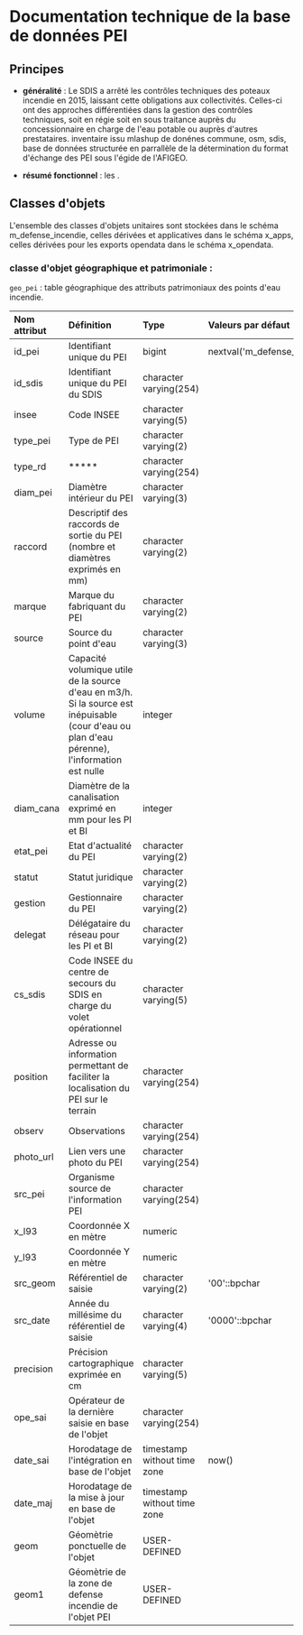 # Documentation technique de la base de données PEI

## Principes
  * **généralité** :
 Le SDIS a arrêté les contrôles techniques des poteaux incendie en 2015, laissant cette obligations aux collectivités. Celles-ci ont des approches différentiées dans la gestion des contrôles techniques, soit en régie soit en sous traitance auprès du concessionnaire en charge de l'eau potable ou auprès d'autres prestataires.
 inventaire issu mlashup de donénes commune, osm, sdis, base de données structurée en parrallèle de la détermination du format d'échange des PEI sous l'égide de l'AFIGEO.
 
 * **résumé fonctionnel** :
 les .

## Classes d'objets

L'ensemble des classes d'objets unitaires sont stockées dans le schéma m_defense_incendie, celles dérivées et applicatives dans le schéma x_apps, celles dérivées pour les exports opendata dans le schéma x_opendata.

 ### classe d'objet géographique et patrimoniale :

   `geo_pei` : table géographique des attributs patrimoniaux des points d'eau incendie.

|Nom attribut | Définition | Type  | Valeurs par défaut |
|:---|:---|:---|:---|  
|id_pei|Identifiant unique du PEI|bigint|nextval('m_defense_incendie.geo_pei_id_seq'::regclass)|
|id_sdis|Identifiant unique du PEI du SDIS|character varying(254)| |
|insee|Code INSEE|character varying(5)| |
|type_pei|Type de PEI|character varying(2)| |
|type_rd|***** |character varying(254)| |
|diam_pei|Diamètre intérieur du PEI|character varying(3)| |
|raccord|Descriptif des raccords de sortie du PEI (nombre et diamètres exprimés en mm)|character varying(2)| |
|marque|Marque du fabriquant du PEI|character varying(2)| |
|source|Source du point d'eau|character varying(3)| |
|volume|Capacité volumique utile de la source d'eau en m3/h. Si la source est inépuisable (cour d'eau ou plan d'eau pérenne), l'information est nulle|integer| |
|diam_cana|Diamètre de la canalisation exprimé en mm pour les PI et BI|integer| |
|etat_pei|Etat d'actualité du PEI|character varying(2)| |
|statut|Statut juridique|character varying(2)| |
|gestion|Gestionnaire du PEI|character varying(2)| |
|delegat|Délégataire du réseau pour les PI et BI|character varying(2)| |
|cs_sdis|Code INSEE du centre de secours du SDIS en charge du volet opérationnel|character varying(5)| |
|position|Adresse ou information permettant de faciliter la localisation du PEI sur le terrain|character varying(254)| |
|observ|Observations|character varying(254)| |
|photo_url|Lien vers une photo du PEI|character varying(254)| |
|src_pei|Organisme source de l'information PEI|character varying(254)| |
|x_l93|Coordonnée X en mètre|numeric| |
|y_l93|Coordonnée Y en mètre|numeric| |
|src_geom|Référentiel de saisie|character varying(2)|'00'::bpchar|
|src_date|Année du millésime du référentiel de saisie|character varying(4)|'0000'::bpchar|
|precision|Précision cartographique exprimée en cm|character varying(5)| |
|ope_sai|Opérateur de la dernière saisie en base de l'objet|character varying(254)| |
|date_sai|Horodatage de l'intégration en base de l'objet|timestamp without time zone|now()|
|date_maj|Horodatage de la mise à jour en base de l'objet|timestamp without time zone| |
|geom|Géomètrie ponctuelle de l'objet|USER-DEFINED| |
|geom1|Géomètrie de la zone de defense incendie de l'objet PEI|USER-DEFINED| |
